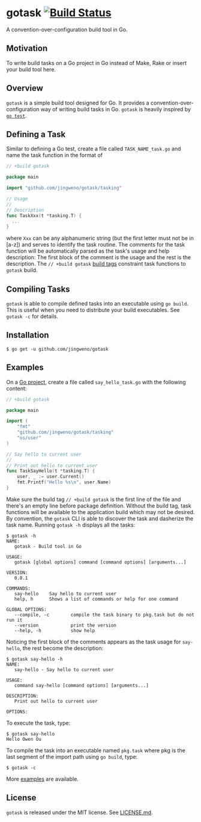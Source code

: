 # gotask [![Build Status](https://travis-ci.org/jingweno/gotask.png?branch=master)](https://travis-ci.org/jingweno/gotask)

A convention-over-configuration build tool in Go.

## Motivation

To write build tasks on a Go project in Go instead of Make, Rake or insert your build tool here.

## Overview

`gotask` is a simple build tool designed for Go.
It provides a convention-over-configuration way of writing build tasks in Go.
`gotask` is heavily inspired by [`go test`](http://golang.org/pkg/testing).

## Defining a Task

Similar to defining a Go test, create a file called `TASK_NAME_task.go` and name the task function in the
format of

```go
// +build gotask

package main

import "github.com/jingweno/gotask/tasking"

// Usage
//
// Description
func TaskXxx(t *tasking.T) {
  ...
}
```

where `Xxx` can be any alphanumeric string (but the first letter must not be in [a-z]) and serves to identify the task routine.
The comments for the task function will be automatically parsed as the task's usage and help description:
The first block of the comment is the usage and the rest is the description.
The `// +build gotask` [build tags](http://golang.org/pkg/go/build/#Context) constraint task functions to `gotask` build.

## Compiling Tasks

`gotask` is able to compile defined tasks into an executable using `go build`.
This is useful when you need to distribute your build executables.
See `gotask -c` for details.

## Installation

```plain
$ go get -u github.com/jingweno/gotask
```

## Examples

On a [Go project](http://golang.org/doc/code.html#Organization), create a file called `say_hello_task.go` with the following content:

```go
// +build gotask

package main

import (
	"fmt"
	"github.com/jingweno/gotask/tasking"
	"os/user"
)

// Say hello to current user
//
// Print out hello to current user
func TaskSayHello(t *tasking.T) {
	user, _ := user.Current()
	fmt.Printf("Hello %s\n", user.Name)
}
```

Make sure the build tag `// +build gotask` is the first line of the file and there's an empty line before package definition.
Without the build tag, task functions will be available to the application build which may not be desired.
By convention, the `gotask` CLI is able to discover the task and dasherize the task name.
Running `gotask -h` displays all the tasks:

```plain
$ gotask -h
NAME:
   gotask - Build tool in Go

USAGE:
   gotask [global options] command [command options] [arguments...]

VERSION:
   0.0.1

COMMANDS:
   say-hello    Say hello to current user
   help, h      Shows a list of commands or help for one command

GLOBAL OPTIONS:
   --compile, -c        compile the task binary to pkg.task but do not run it
   --version            print the version
   --help, -h           show help
```

Noticing the first block of the comments appears as the task usage for
`say-hello`, the rest become the description:

```plain
$ gotask say-hello -h
NAME:
   say-hello - Say hello to current user

USAGE:
   command say-hello [command options] [arguments...]

DESCRIPTION:
   Print out hello to current user

OPTIONS:
```

To execute the task, type:

```plain
$ gotask say-hello
Hello Owen Ou
```

To compile the task into an executable named `pkg.task` where pkg is the
last segment of the import path using `go build`, type:

```plain
$ gotask -c
```

More [examples](https://github.com/jingweno/gotask/tree/master/examples) are available.

## License

`gotask` is released under the MIT license. See [LICENSE.md](https://github.com/jingweno/gotask/blob/master/LICENSE.md).
